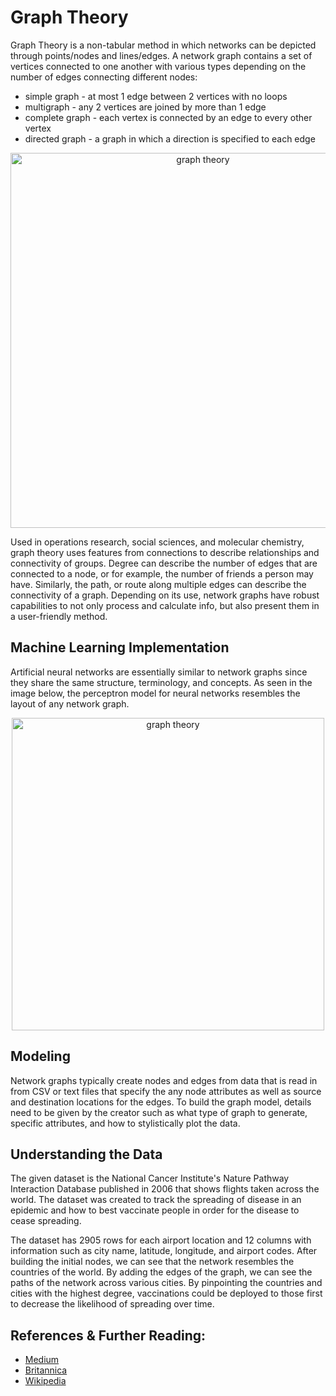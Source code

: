 # Graph Theory

Graph Theory is a non-tabular method in which networks can be depicted through points/nodes and lines/edges. A network graph contains a set of vertices connected to one another with various types depending on the number of edges connecting different nodes:
- simple graph - at most 1 edge between 2 vertices with no loops
- multigraph - any 2 vertices are joined by more than 1 edge
- complete graph - each vertex is connected by an edge to every other vertex
- directed graph - a graph in which a direction is specified to each edge

<p align="center">
<img src="https://user-images.githubusercontent.com/97500105/205550903-5c74f495-3794-44b4-9b5d-8b951a5420cb.png" alt="graph theory" style="width:600px;"/>
</p>

Used in operations research, social sciences, and molecular chemistry, graph theory uses features from connections to describe relationships and connectivity of groups. Degree can describe the number of edges that are connected to a node, or for example, the number of friends a person may have. Similarly, the path, or route along multiple edges can describe the connectivity of a graph. Depending on its use, network graphs have robust capabilities to not only process and calculate info, but also present them in a user-friendly method.


## Machine Learning Implementation

Artificial neural networks are essentially similar to network graphs since they share the same structure, terminology, and concepts. As seen in the image below, the perceptron model for neural networks resembles the layout of any network graph.

<p align="center">
<img src="https://user-images.githubusercontent.com/97500105/205550818-16887826-015f-495a-ad5a-2e23078de53c.png" alt="graph theory" style="width:500px;"/>
</p>

## Modeling

Network graphs typically create nodes and edges from data that is read in from CSV or text files that specify the any node attributes as well as source and destination locations for the edges. To build the graph model, details need to be given by the creator such as what type of graph to generate, specific attributes, and how to stylistically plot the data.

## Understanding the Data
The given dataset is the National Cancer Institute's Nature Pathway Interaction Database published in 2006 that shows flights taken across the world. The dataset was created to track the spreading of disease in an epidemic and how to best vaccinate people in order for the disease to cease spreading. 

The dataset has 2905 rows for each airport location and 12 columns with information such as city name, latitude, longitude, and airport codes. After building the initial nodes, we can see that the network resembles the countries of the world. By adding the edges of the graph, we can see the paths of the network across various cities. By pinpointing the countries and cities with the highest degree, vaccinations could be deployed to those first to decrease the likelihood of spreading over time.

## References & Further Reading:
- [Medium](https://medium.com/basecs/a-gentle-introduction-to-graph-theory-77969829ead8)
- [Britannica](https://www.britannica.com/topic/graph-theory)
- [Wikipedia](https://en.wikipedia.org/wiki/Graph_theory)
